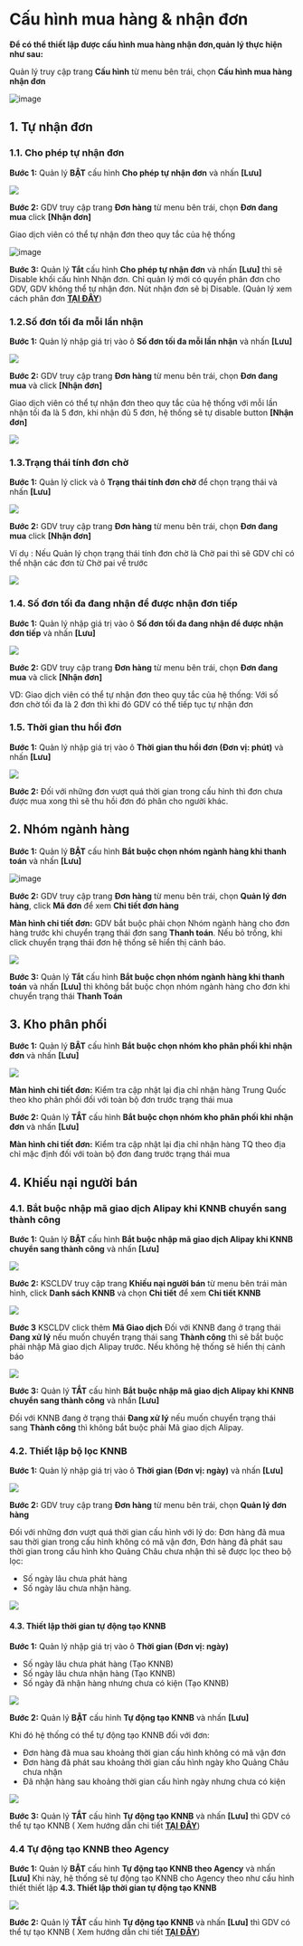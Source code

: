# Cấu hình mua hàng & nhận đơn

**Để có thể thiết lập được cấu hình mua hàng nhận đơn,quản lý thực hiện như sau:**

Quản lý truy cập trang **Cấu hình** từ menu bên trái, chọn **Cấu hình mua hàng nhận đơn**

![image](https://user-images.githubusercontent.com/75475064/106424779-5beb8b00-6495-11eb-8e9c-f485d2dd5458.png)

## 1. Tự nhận đơn

### 1.1. Cho phép tự nhận đơn

**Bước 1:** Quản lý **BẬT** cấu hình **Cho phép tự nhận đơn** và nhấn **\[Lưu\]**

![](https://user-images.githubusercontent.com/75475064/106708517-96842d80-6625-11eb-9405-5c9005413cb5.png)

**Bước 2:** GDV truy cập trang **Đơn hàng** từ menu bên trái, chọn **Đơn đang mua** click **\[Nhận đơn\]**

Giao dịch viên có thể tự nhận đơn theo quy tắc của hệ thống

![image](https://user-images.githubusercontent.com/75475064/106730277-f3d9a800-6640-11eb-9262-5789dc1d56bd.png)

**Bước 3:** Quản lý **Tắt** cấu hình **Cho phép tự nhận đơn** và nhấn **\[Lưu\]** thì sẽ Disable khối cấu hình Nhận đơn. Chỉ quản lý mới có quyền phân đơn cho GDV, GDV không thể tự nhận đơn. Nút nhận đơn sẽ bị Disable. \(Quản lý xem cách phân đơn [**TẠI ĐÂY**](https://hd.gobiz.vn/m5/mua-hang/phandon)\)

### 1.2.Số đơn tối đa mỗi lần nhận

**Bước 1:** Quản lý nhập giá trị vào ô **Số đơn tối đa mỗi lần nhận** và nhấn **\[Lưu\]**

![](https://user-images.githubusercontent.com/75475064/106737041-cd1f6f80-6648-11eb-9223-0eafa4a65138.png)

**Bước 2:** GDV truy cập trang **Đơn hàng** từ menu bên trái, chọn **Đơn đang mua** và click **\[Nhận đơn\]**

Giao dịch viên có thể tự nhận đơn theo quy tắc của hệ thống với mỗi lần nhận tối đa là 5 đơn, khi nhận đủ 5 đơn, hệ thống sẽ tự disable button **\[Nhận đơn\]**

![](https://user-images.githubusercontent.com/75475064/106730277-f3d9a800-6640-11eb-9262-5789dc1d56bd.png)

### 1.3.Trạng thái tính đơn chờ

**Bước 1:** Quản lý click và ô **Trạng thái tính đơn chờ** để chọn trạng thái và nhấn **\[Lưu\]**

![](https://user-images.githubusercontent.com/75475064/106737200-f93af080-6648-11eb-8046-6495cbe28b63.png)

**Bước 2:** GDV truy cập trang **Đơn hàng** từ menu bên trái, chọn **Đơn đang mua** click **\[Nhận đơn\]**

Ví dụ : Nếu Quản lý chọn trạng thái tính đơn chờ là Chờ pai thì sẽ GDV chỉ có thể nhận các đơn từ Chờ pai về trước

![](https://user-images.githubusercontent.com/75475064/106730277-f3d9a800-6640-11eb-9262-5789dc1d56bd.png)

### 1.4. Số đơn tối đa đang nhận để được nhận đơn tiếp

**Bước 1:** Quản lý nhập giá trị vào ô **Số đơn tối đa đang nhận để được nhận đơn tiếp** và nhấn **\[Lưu\]**

![](https://user-images.githubusercontent.com/75475064/106737377-2a1b2580-6649-11eb-81de-3dbb0807d65a.png)

**Bước 2:** GDV truy cập trang **Đơn hàng** từ menu bên trái, chọn **Đơn đang mua** và click **\[Nhận đơn\]**

VD: Giao dịch viên có thể tự nhận đơn theo quy tắc của hệ thống: Với số đơn chờ tối đa là 2 đơn thì khi đó GDV có thể tiếp tục tự nhận đơn

### 1.5. Thời gian thu hồi đơn

**Bước 1:** Quản lý nhập giá trị vào ô **Thời gian thu hồi đơn \(Đơn vị: phút\)** và nhấn **\[Lưu\]**

![](https://user-images.githubusercontent.com/75475064/106737480-4f0f9880-6649-11eb-930f-a1256d1b2435.png)

**Bước 2:** Đối với những đơn vượt quá thời gian trong cấu hình thì đơn chưa được mua xong thì sẽ thu hồi đơn đó phân cho người khác.

## 2. Nhóm ngành hàng

**Bước 1:** Quản lý **BẬT** cấu hình **Bắt buộc chọn nhóm ngành hàng khi thanh toán**  và nhấn **\[Lưu\]**

![image](https://user-images.githubusercontent.com/75475064/106737559-65b5ef80-6649-11eb-877d-3df9687c63ec.png)

**Bước 2:** GDV truy cập trang **Đơn hàng** từ menu bên trái, chọn **Quản lý đơn hàng**, click **Mã đơn** để xem **Chi tiết đơn hàng**

**Màn hình chi tiết đơn:** GDV bắt buộc phải chọn Nhóm ngành hàng cho đơn hàng trước khi chuyển trạng thái đơn sang **Thanh toán**. Nếu bỏ trống, khi click chuyển trạng thái đơn hệ thống sẽ hiển thị cảnh báo.

![](https://user-images.githubusercontent.com/75475064/106738014-fe4c6f80-6649-11eb-8e2c-70117869c80a.png)

**Bước 3:** Quản lý **Tắt** cấu hình **Bắt buộc chọn nhóm ngành hàng khi thanh toán** và nhấn **\[Lưu\]** thì không bắt buộc chọn nhóm ngành hàng cho đơn khi chuyển trạng thái **Thanh Toán**

## 3. Kho phân phối

**Bước 1:** Quản lý **BẬT** cấu hình **Bắt buộc chọn nhóm kho phân phối khi nhận đơn**  và nhấn **\[Lưu\]**

![](https://user-images.githubusercontent.com/75475064/106738103-1e7c2e80-664a-11eb-8e52-3d6146fdd505.png)

**Màn hình chi tiết đơn:** Kiểm tra cập nhật lại địa chỉ nhận hàng Trung Quốc theo kho phân phối đối với toàn bộ đơn trước trạng thái mua

**Bước 2:** Quản lý **TẮT** cấu hình **Bắt buộc chọn nhóm kho phân phối khi nhận đơn** và nhấn **\[Lưu\]**

**Màn hình chi tiết đơn:** Kiểm tra cập nhật lại địa chỉ nhận hàng TQ theo địa chỉ mặc định đối với toàn bộ đơn đang trước trạng thái mua

## 4. Khiếu nại người bán

### 4.1. Bắt buộc nhập mã giao dịch Alipay khi KNNB chuyển sang thành công

**Bước 1:** Quản lý **BẬT** cấu hình **Bắt buộc nhập mã giao dịch Alipay khi KNNB chuyển sang thành công** và nhấn **\[Lưu\]**

![](https://user-images.githubusercontent.com/75475064/106738610-ba0d9f00-664a-11eb-88a4-816294f76dbb.png)

**Bước 2:** KSCLDV truy cập trang **Khiếu nại người bán** từ menu bên trái màn hình, click **Danh sách KNNB** và chọn **Chi tiết** để xem **Chi tiết KNNB**

![](https://user-images.githubusercontent.com/75475064/106738777-f17c4b80-664a-11eb-978a-d9158b763667.png)

**Bước 3** KSCLDV click thêm **Mã Giao dịch** Đối với KNNB đang ở trạng thái **Đang xử lý** nếu muốn chuyển trạng thái sang **Thành công** thì sẽ bắt buộc phải nhập Mã giao dịch Alipay trước. Nếu không hệ thống sẽ hiển thị cảnh báo

![](https://user-images.githubusercontent.com/75475064/106739088-5172f200-664b-11eb-9cc1-2a167130f4f9.png)

**Bước 3:** Quản lý **TẮT** cấu hình **Bắt buộc nhập mã giao dịch Alipay khi KNNB chuyển sang thành công**  và nhấn **\[Lưu\]**

Đối với KNNB đang ở trạng thái **Đang xử lý** nếu muốn chuyển trạng thái sang **Thành công** thì không bắt buộc phải Mã giao dịch Alipay.

### 4.2. Thiết lập bộ lọc KNNB

**Bước 1:** Quản lý nhập giá trị vào ô **Thời gian \(Đơn vị: ngày\)** và nhấn **\[Lưu\]**

![](https://user-images.githubusercontent.com/75475064/106739183-6a7ba300-664b-11eb-9642-e8ee8bf30e36.png)

**Bước 2:** GDV truy cập trang **Đơn hàng** từ menu bên trái, chọn **Quản lý đơn hàng**

Đối với những đơn vượt quá thời gian cấu hình với lý do: Đơn hàng đã mua sau thời gian trong cấu hình không có mã vận đơn, Đơn hàng đã phát sau thời gian trong cấu hình kho Quảng Châu chưa nhận thì sẽ được lọc theo bộ lọc:

* Số ngày lâu chưa phát hàng
* Số ngày lâu chưa nhận hàng.

![](https://user-images.githubusercontent.com/75475064/106739319-926b0680-664b-11eb-86de-83355da5ae2a.png)

#### 4.3. Thiết lập thời gian tự động tạo KNNB

**Bước 1:** Quản lý nhập giá trị vào ô **Thời gian \(Đơn vị: ngày\)**

* Số ngày lâu chưa phát hàng \(Tạo KNNB\)
* Số ngày lâu chưa nhận hàng \(Tạo KNNB\)
* Số ngày đã nhận hàng nhưng chưa có kiện \(Tạo KNNB\)

![](https://user-images.githubusercontent.com/75475064/106739386-aa428a80-664b-11eb-932c-433cd7a7a582.png)

**Bước 2:** Quản lý **BẬT** cấu hình **Tự động tạo KNNB** và nhấn **\[Lưu\]**

Khi đó hệ thống có thể tự động tạo KNNB đối với đơn:

* Đơn hàng đã mua sau khoảng thời gian cấu hình không có mã vận đơn
* Đơn hàng đã phát sau khoảng thời gian cấu hình ngày kho Quảng Châu chưa nhận
* Đã nhận hàng sau khoảng thời gian cấu hình ngày nhưng chưa có kiện

![](https://user-images.githubusercontent.com/75475064/106739510-d2ca8480-664b-11eb-808e-f608bfe03841.png)

**Bước 3:** Quản lý **TẮT** cấu hình **Tự động tạo KNNB** và nhấn **\[Lưu\]** thì GDV có thể tự tạo KNNB \( Xem hướng dẫn chi tiết [**TẠI ĐÂY**](https://hd.gobiz.vn/m5/quan-ly-don-sau-mua/khieunainguoiban)\)

### 4.4 Tự động tạo KNNB theo Agency

**Bước 1:** Quản lý **BẬT** cấu hình **Tự động tạo KNNB theo Agency**  và nhấn **\[Lưu\]** Khi này, hệ thống sẽ tự động tạo KNNB cho Agency theo như cấu hình thiết thiết lập **4.3. Thiết lập thời gian tự động tạo KNNB**

![](https://user-images.githubusercontent.com/75475064/106739633-f392da00-664b-11eb-9181-b881b144c8a7.png)

**Bước 2:** Quản lý **TẮT** cấu hình **Tự động tạo KNNB** và nhấn **\[Lưu\]** thì GDV có thể tự tạo KNNB \( Xem hướng dẫn chi tiết [**TẠI ĐÂY**](https://hd.gobiz.vn/m5/quan-ly-don-sau-mua/khieunainguoiban)\)

